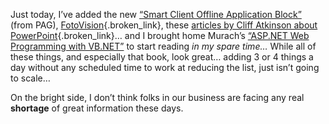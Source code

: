Just today, I&#8217;ve added the new [&#8220;Smart Client Offline Application Block&#8221;](http://msdn.microsoft.com/vbasic/default.aspx?pull=/library/en-us/dnpag/html/offline.asp) (from PAG), [FotoVision](http://msdn.microsoft.com/smartclient/codesamples/fotovision/){.broken_link}, these [articles by Cliff Atkinson about PowerPoint](http://www.sociablemedia.com/articles_list.htm){.broken_link}&#8230; and I brought home Murach&#8217;s [&#8220;ASP.NET Web Programming with VB.NET&#8221;](http://www.amazon.com/exec/obidos/ASIN/1890774200/duncanmackenz-20?creative=125581&camp=2321&link_code=as1) to start reading _in my spare time&#8230;_ While all of these things, and especially that book, look great&#8230; adding 3 or 4 things a day without any scheduled time to work at reducing the list, just isn&#8217;t going to scale&#8230;

On the bright side, I don&#8217;t think folks in our business are facing any real **shortage** of great information these days.